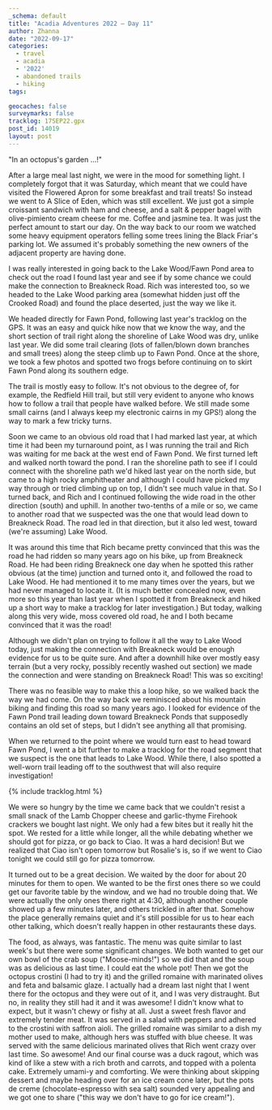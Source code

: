 ```yaml
---
_schema: default
title: "Acadia Adventures 2022 – Day 11"
author: Zhanna
date: "2022-09-17"
categories: 
  - travel
  - acadia
  - '2022'
  - abandoned trails
  - hiking
tags:

geocaches: false
surveymarks: false
tracklog: 17SEP22.gpx
post_id: 14019
layout: post  
---
```


"In an octopus's garden ...!"

After a large meal last night, we were in the mood for something light. I completely forgot that it was Saturday, which meant that we could have visited the Flowered Apron for some breakfast and trail treats! So instead we went to A Slice of Eden, which was still excellent. We just got a simple croissant sandwich with ham and cheese, and a salt & pepper bagel with olive-pimiento cream cheese for me. Coffee and jasmine tea. It was just the perfect amount to start our day. On the way back to our room we watched some heavy equipment operators felling some trees lining the Black Friar's parking lot. We assumed it's probably something the new owners of the adjacent property are having done.

I was really interested in going back to the Lake Wood/Fawn Pond area to check out the road I found last year and see if by some chance we could make the connection to Breakneck Road. Rich was interested too, so we headed to the Lake Wood parking area (somewhat hidden just off the Crooked Road) and found the place deserted, just the way we like it. 

We headed directly for Fawn Pond, following last year's tracklog on the GPS. It was an easy and quick hike now that we know the way, and the short section of trail right along the shoreline of Lake Wood was dry, unlike last year. We did some trail clearing (lots of fallen/blown down branches and small trees) along the steep climb up to Fawn Pond. Once at the shore, we took a few photos and spotted two frogs before continuing on to skirt Fawn Pond along its southern edge. 

The trail is mostly easy to follow. It's not obvious to the degree of, for example, the Redfield Hill trail, but still very evident to anyone who knows how to follow a trail that people have walked before. We still made some small cairns (and I always keep my electronic cairns in my GPS!) along the way to mark a few tricky turns.

Soon we came to an obvious old road that I had marked last year, at which time it had been my turnaround point, as I was running the trail and Rich was waiting for me back at the west end of Fawn Pond. We first turned left and walked north toward the pond. I ran the shoreline path to see if I could connect with the shoreline path we'd hiked last year on the north side, but came to a high rocky amphitheater and although I could have picked my way through or tried climbing up on top, I didn't see much value in that. So I turned back, and Rich and I continued following the wide road in the other direction (south) and uphill. In another two-tenths of a mile or so, we came to another road that we suspected was the one that would lead down to Breakneck Road. The road led in that direction, but it also led west, toward (we're assuming) Lake Wood.

It was around this time that Rich became pretty convinced that this was the road he had ridden so many years ago on his bike, up from Breakneck Road. He had been riding Breakneck one day when he spotted this rather obvious (at the time) junction and turned onto it, and followed the road to Lake Wood. He had mentioned it to me many times over the years, but we had never managed to locate it. (It is much better concealed now, even more so this year than last year when I spotted it from Breakneck and hiked up a short way to make a tracklog for later investigation.) But today, walking along this very wide, moss covered old road, he and I both became convinced that it was the road!

Although we didn't plan on trying to follow it all the way to Lake Wood today, just making the connection with Breakneck would be enough evidence for us to be quite sure. And after a downhill hike over mostly easy terrain (but a very rocky, possibly recently washed out section) we made the connection and were standing on Breakneck Road! This was so exciting!

There was no feasible way to make this a loop hike, so we walked back the way we had come. On the way back we reminisced about his mountain biking and finding this road so many years ago. I looked for evidence of the Fawn Pond trail leading down toward Breakneck Ponds that supposedly contains an old set of steps, but I didn't see anything all that promising. 

When we returned to the point where we would turn east to head toward Fawn Pond, I went a bit further to make a tracklog for the road segment that we suspect is the one that leads to Lake Wood. While there, I also spotted a well-worn trail leading off to the southwest that will also require investigation!

{% include tracklog.html %}

We were so hungry by the time we came back that we couldn't resist a small snack of the Lamb Chopper cheese and garlic-thyme Firehook crackers we bought last night. We only had a few bites but it really hit the spot. We rested for a little while longer, all the while debating whether we should got for pizza, or go back to Ciao. It was a hard decision! But we realized that Ciao isn't open tomorrow but Rosalie's is, so if we went to Ciao tonight we could still go for pizza tomorrow.

It turned out to be a great decision. We waited by the door for about 20 minutes for them to open. We wanted to be the first ones there so we could get our favorite table by the window, and we had no trouble doing that. We were actually the only ones there right at 4:30, although another couple showed up a few minutes later, and others trickled in after that. Somehow the place generally remains quiet and it's still possible for us to hear each other talking, which doesn't really happen in other restaurants these days.

The food, as always, was fantastic. The menu was quite similar to last week's but there were some significant changes. We both wanted to get our own bowl of the crab soup ("Moose-minds!") so we did that and the soup was as delicious as last time. I could eat the whole pot! Then we got the octopus crostini (I had to try it) and the grilled romaine with marinated olives and feta and balsamic glaze. I actually had a dream last night that I went there for the octopus and they were out of it, and I was very distraught. But no, in reality they still had it and it was awesome! I didn't know what to expect, but it wasn't chewy or fishy at all. Just a sweet fresh flavor and extremely tender meat. It was served in a salad with peppers and adhered to the crostini with saffron aioli. The grilled romaine was similar to a dish my mother used to make, although hers was stuffed with blue cheese. It was served with the same delicious marinated olives that Rich went crazy over last time. So awesome! And our final course was a duck ragout, which was kind of like a stew with a rich broth and carrots, and topped with a polenta cake. Extremely umami-y and comforting. We were thinking about skipping dessert and maybe heading over for an ice cream cone later, but the pots de creme (chocolate-espresso with sea salt) sounded very appealing and we got one to share ("this way we don't have to go for ice cream!").